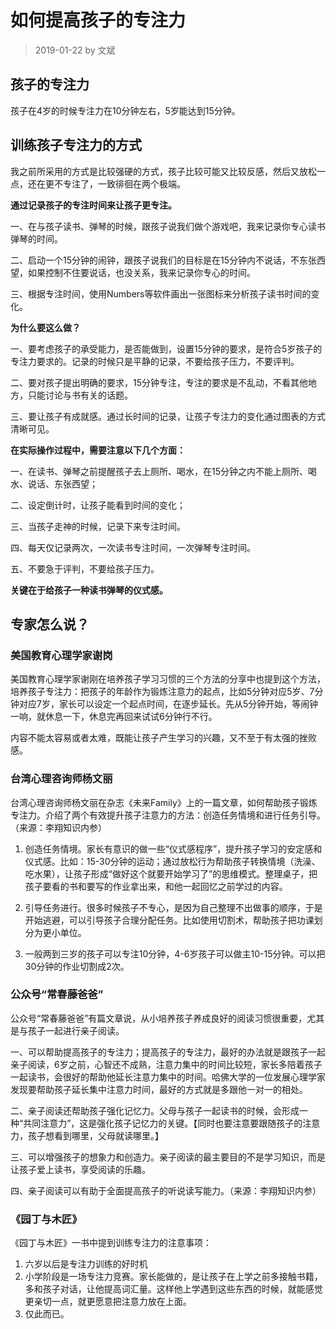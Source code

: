 # 如何提高孩子的专注力

> 2019-01-22 by 文斌

## 孩子的专注力

孩子在4岁的时候专注力在10分钟左右，5岁能达到15分钟。

## 训练孩子专注力的方式

我之前所采用的方式是比较强硬的方式，孩子比较可能又比较反感，然后又放松一点，还在更不专注了，一致徘徊在两个极端。

**通过记录孩子的专注时间来让孩子更专注。**

一、在与孩子读书、弹琴的时候，跟孩子说我们做个游戏吧，我来记录你专心读书弹琴的时间。

二、启动一个15分钟的闹钟，跟孩子说我们的目标是在15分钟内不说话，不东张西望，如果控制不住要说话，也没关系，我来记录你专心的时间。

三、根据专注时间，使用Numbers等软件画出一张图标来分析孩子读书时间的变化。

**为什么要这么做？**

一、要考虑孩子的承受能力，是否能做到，设置15分钟的要求，是符合5岁孩子的专注力要求的。记录的时候只是平静的记录，不要给孩子压力，不要评判。

二、要对孩子提出明确的要求，15分钟专注，专注的要求是不乱动，不看其他地方，只能讨论与书有关的话题。

三、要让孩子有成就感。通过长时间的记录，让孩子专注力的变化通过图表的方式清晰可见。

**在实际操作过程中，需要注意以下几个方面：**

一、在读书、弹琴之前提醒孩子去上厕所、喝水，在15分钟之内不能上厕所、喝水、说话、东张西望；

二、设定倒计时，让孩子能看到时间的变化；

三、当孩子走神的时候，记录下来专注时间。

四、每天仅记录两次，一次读书专注时间，一次弹琴专注时间。

五、不要急于评判，不要给孩子压力。

**关键在于给孩子一种读书弹琴的仪式感。**

## 专家怎么说？

### 美国教育心理学家谢岗

美国教育心理学家谢刚在培养孩子学习习惯的三个方法的分享中也提到这个方法，培养孩子专注力：把孩子的年龄作为锻炼注意力的起点，比如5分钟对应5岁、7分钟对应7岁，家长可以设定一个起点时间，在逐步延长。先从5分钟开始，等闹钟一响，就休息一下，休息完再回来试试6分钟行不行。

内容不能太容易或者太难，既能让孩子产生学习的兴趣，又不至于有太强的挫败感。

### 台湾心理咨询师杨文丽

台湾心理咨询师杨文丽在杂志《未来Family》上的一篇文章，如何帮助孩子锻炼专注力。介绍了两个有效提升孩子注意力的方法：创造任务情境和进行任务引导。（来源：李翔知识内参）

1. 创造任务情境。家长有意识的做一些“仪式感程序”，提升孩子学习的安定感和仪式感。比如：15-30分钟的运动；通过放松行为帮助孩子转换情境（洗澡、吃水果），让孩子形成“做好这个就要开始学习了”的思维模式。整理桌子，把孩子要看的书和要写的作业拿出来，和他一起回忆之前学过的内容。

2. 引导任务进行。很多时候孩子不专心，是因为自己整理不出做事的顺序，于是开始逃避，可以引导孩子合理分配任务。比如使用切割术，帮助孩子把功课划分为更小单位。

3. 一般两到三岁的孩子可以专注10分钟，4-6岁孩子可以做主10-15分钟。可以把30分钟的作业切割成2次。

### 公众号“常春藤爸爸”

公众号“常春藤爸爸”有篇文章说，从小培养孩子养成良好的阅读习惯很重要，尤其是与孩子一起进行亲子阅读。

一、可以帮助提高孩子的专注力；提高孩子的专注力，最好的办法就是跟孩子一起亲子阅读，6岁之前，心智还不成熟，注意力集中的时间比较短，家长多陪着孩子一起读书，会很好的帮助他延长注意力集中的时间。哈佛大学的一位发展心理学家发现要帮助孩子延长集中注意力时间，最好的方式就是多跟他一对一的相处。

二、亲子阅读还帮助孩子强化记忆力。父母与孩子一起读书的时候，会形成一种“共同注意力”，这是强化孩子记忆力的关键。【同时也要注意要跟随孩子的注意力，孩子想看到哪里，父母就读哪里。】

三、可以增强孩子的想象力和创造力。亲子阅读的最主要目的不是学习知识，而是让孩子爱上读书，享受阅读的乐趣。

四、亲子阅读可以有助于全面提高孩子的听说读写能力。（来源：李翔知识内参）

### 《园丁与木匠》

《园丁与木匠》一书中提到训练专注力的注意事项：
1. 六岁以后是专注力训练的好时机
2. 小学阶段是一场专注力竞赛。家长能做的，是让孩子在上学之前多接触书籍，多和孩子对话，让他提高词汇量。这样他上学遇到这些东西的时候，就能感觉更亲切一点，就更愿意把注意力放在上面。
3. 仅此而已。